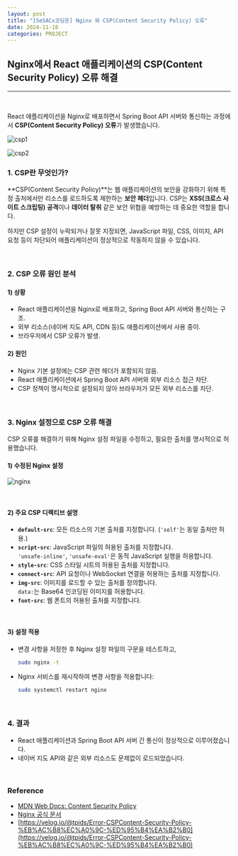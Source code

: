 ```yaml
---
layout: post  
title: "[SeSACx코딩온] Nginx 와 CSP(Content Security Policy) 오류"  
date: 2024-11-18   
categories: PROJECT
---
```


## Nginx에서 React 애플리케이션의 CSP(Content Security Policy) 오류 해결

<hr>  
<br>



React 애플리케이션을 Nginx로 배포하면서 Spring Boot API 서버와 통신하는 과정에서 **CSP(Content Security Policy) 오류**가 발생했습니다.

![csp1](https://github.com/user-attachments/assets/30d5386f-2999-4301-ac97-1ed25a159b33)

![csp2](https://github.com/user-attachments/assets/b52b7e7e-70b1-4492-80ae-96b6d2e37762)
<br>


### 1. CSP란 무엇인가?

**CSP(Content Security Policy)**는 웹 애플리케이션의 보안을 강화하기 위해 특정 출처에서만 리소스를 로드하도록 제한하는 **보안 헤더**입니다. CSP는 **XSS(크로스 사이트 스크립팅) 공격**이나 **데이터 탈취** 같은 보안 위협을 예방하는 데 중요한 역할을 합니다.

하지만 CSP 설정이 누락되거나 잘못 지정되면, JavaScript 파일, CSS, 이미지, API 요청 등이 차단되어 애플리케이션이 정상적으로 작동하지 않을 수 있습니다.

<br>

### 2. CSP 오류 원인 분석

#### 1) 상황
- React 애플리케이션을 Nginx로 배포하고, Spring Boot API 서버와 통신하는 구조.
- 외부 리소스(네이버 지도 API, CDN 등)도 애플리케이션에서 사용 중이.
- 브라우저에서 CSP 오류가 발생.

#### 2) 원인
- Nginx 기본 설정에는 CSP 관련 헤더가 포함되지 않음.
- React 애플리케이션에서 Spring Boot API 서버와 외부 리소스 접근 차단.
- CSP 정책이 명시적으로 설정되지 않아 브라우저가 모든 외부 리소스를 차단.

<br>

### 3. Nginx 설정으로 CSP 오류 해결

CSP 오류를 해결하기 위해 Nginx 설정 파일을 수정하고, 필요한 출처를 명시적으로 허용했습니다.

#### 1) 수정된 Nginx 설정

![nginx](https://github.com/user-attachments/assets/76574ceb-3576-471b-802e-3753c63ed283)

<br>

#### 2) 주요 CSP 디렉티브 설명

- **`default-src`**: 모든 리소스의 기본 출처를 지정합니다. (`'self'`는 동일 출처만 허용.)
- **`script-src`**: JavaScript 파일의 허용된 출처를 지정합니다.  
  `'unsafe-inline'`, `'unsafe-eval'`은 동적 JavaScript 실행을 허용합니다.
- **`style-src`**: CSS 스타일 시트의 허용된 출처를 지정합니다.
- **`connect-src`**: API 요청이나 WebSocket 연결을 허용하는 출처를 지정합니다.
- **`img-src`**: 이미지를 로드할 수 있는 출처를 정의합니다.  
  `data:`는 Base64 인코딩된 이미지를 허용합니다.
- **`font-src`**: 웹 폰트의 허용된 출처를 지정합니다.

<br>

#### 3) 설정 적용

- 변경 사항을 저장한 후 Nginx 설정 파일의 구문을 테스트하고,
   ```bash
   sudo nginx -t
   ```

- Nginx 서비스를 재시작하여 변경 사항을 적용합니다:
   ```bash
   sudo systemctl restart nginx
   ```

<br>

### 4. 결과

- React 애플리케이션과 Spring Boot API 서버 간 통신이 정상적으로 이루어졌습니다.
- 네이버 지도 API와 같은 외부 리소스도 문제없이 로드되었습니다.

<br>

### Reference
- [MDN Web Docs: Content Security Policy](https://developer.mozilla.org/en-US/docs/Web/HTTP/CSP)  
- [Nginx 공식 문서](https://nginx.org/en/docs/)
- [https://velog.io/@tpids/Error-CSPContent-Security-Policy-%EB%AC%B8%EC%A0%9C-%ED%95%B4%EA%B2%B0](https://velog.io/@tpids/Error-CSPContent-Security-Policy-%EB%AC%B8%EC%A0%9C-%ED%95%B4%EA%B2%B0)
